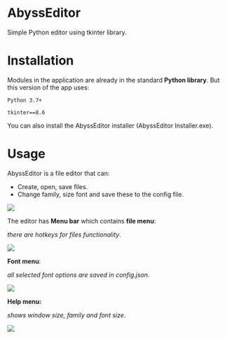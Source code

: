 # AbyssEditor
Simple Python editor using tkinter library.

# Installation
Modules in the application are already in the standard **Python library**.
But this version of the app uses:

```Python 3.7+```

```tkinter==8.6```

You can also install the AbyssEditor installer (AbyssEditor Installer.exe).

# Usage
AbyssEditor is a file editor that can:

- Create, open, save files.
- Change family, size font and save these to the config file.

![](README_images/preview_1.PNG)

The editor has **Menu bar** which contains **file menu**:

*there are hotkeys for files functionality*.

![](README_images/preview_3.jpg)

**Font menu**:

*all selected font options are saved in config.json*.

![](README_images/preview_2.PNG)

**Help menu:**

*shows window size, family and font size*.

![](README_images/preview_4.PNG)
